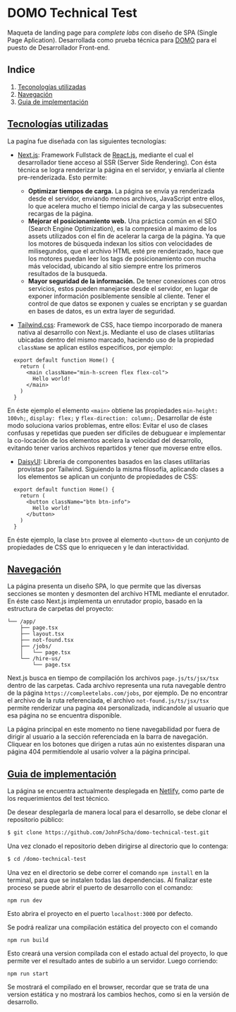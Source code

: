 # DOMO Technical Test
Maqueta de landing page para _complete labs_ con diseño de SPA (Single Page Aplication). Desarrollada como prueba técnica para [DOMO](https://www.domo.com.ar/) para el puesto de Desarrollador Front-end.

## Indice
1. [Teconologías utilizadas](#tecnologias)
2. [Navegación](#navegacion)
3. [Guia de implementación](#implementacion)

## [Tecnologías utilizadas](#tecnologías)
La pagína fue diseñada con las siguientes tecnologías:

- [Next.js](https://nextjs.org/): Framework Fullstack de [React.js](https://react.dev), mediante el cual el desarrollador tiene acceso al SSR (Server Side Rendering). Con ésta técnica se logra renderizar la página en el servidor, y enviarla al cliente pre-renderizada. Esto permite:
  - **Optimizar tiempos de carga.** La página se envía ya renderizada desde el servidor, enviando menos archivos, JavaScript entre ellos, lo que acelera mucho el tiempo inicial de carga y las subsecuentes recargas de la página.
  - **Mejorar el posicionamiento web.** Una práctica común en el SEO (Search Engine Optimization), es la compresión al maximo de los assets utilizados con el fin de acelerar la carga de la página. Ya que los motores de búsqueda indexan los sitios con velocidades de milisegundos, que el archivo HTML esté pre renderizado, hace que los motores puedan leer los tags de posicionamiento con mucha más velocidad, ubicando al sitio siempre entre los primeros resultados de la busqueda.
  - **Mayor seguridad de la información.** De tener conexiones con otros servicios, estos pueden manejarse desde el servidor, en lugar de exponer información posiblemente sensible al cliente. Tener el control de que datos se exponen y cuales se encriptan y se guardan en bases de datos, es un extra layer de seguridad.

- [Tailwind.css](https://tailwindcss.com): Framework de CSS, hace tiempo incorporado de manera nativa al desarrollo con Next.js. Mediante el uso de clases utilitarias ubicadas dentro del mismo marcado, haciendo uso de la propiedad `className` se aplican estilos especificos, por ejemplo:
```tsx
  export default function Home() {
    return (
      <main className="min-h-screen flex flex-col">
        Hello world!
      </main>
    )
  }
```
En éste ejemplo el elemento `<main>` obtiene las propiedades `min-height: 100vh;`, `display: flex;` y `flex-direction: column;`. Desarrollar de éste modo soluciona varios problemas, entre ellos: Evitar el uso de clases confusas y repetidas que pueden ser dificiles de debuguear e implementar la co-locación de los elementos acelera la velocidad del desarrollo, evitando tener varios archivos repartidos y tener que moverse entre ellos.

- [DaisyUI](https://daisyui.com): Libreria de componentes basados en las clases utilitarias provistas por Tailwind. Siguiendo la misma filosofía, aplicando clases a los elementos se aplican un conjunto de propiedades de CSS:
```tsx
  export default function Home() {
    return (
      <button className="btn btn-info">
        Hello world!
      </button>
    )
  }
```
En éste ejemplo, la clase `btn` provee al elemento `<button>` de un conjunto de propiedades de CSS que lo enriquecen y le dan interactividad.

## [Navegación](#navegación)
La página presenta un diseño SPA, lo que permite que las diversas secciones se monten y desmonten del archivo HTML mediante el enrutador. En éste caso Next.js implementa un enrutador propio, basado en la estructura de carpetas del proyecto:
```
└── /app/
    ├── page.tsx
    ├── layout.tsx
    ├── not-found.tsx
    ├── /jobs/
    │   └── page.tsx
    └── /hire-us/
        └── page.tsx
```
Next.js busca en tiempo de compilación los archivos `page.js/ts/jsx/tsx` dentro de las carpetas. Cada archivo representa una ruta navegable dentro de la página `https://compleetelabs.com/jobs`, por ejemplo. De no encontrar el archivo de la ruta referenciada, el archivo `not-found.js/ts/jsx/tsx` permite renderizar una pagina `404` personalizada, indicandole al usuario que esa página no se encuentra disponible.

La página principal en este momento no tiene navegabilidad por fuera de dirigir al usuario a la sección referenciada en la barra de navegación. Cliquear en los botones que dirigen a rutas aún no existentes disparan una página 404 permitiendole al usario volver a la página principal.

## [Guia de implementación](#implementacion)
La página se encuentra actualmente desplegada en [Netlify](https://compleetlabs.netlify.app), como parte de los requerimientos del test técnico.

De desear desplegarla de manera local para el desarrollo, se debe clonar el repositorio público:
```bash
$ git clone https://github.com/JohnFScha/domo-technical-test.git
```
Una vez clonado el repositorio deben dirigirse al directorio que lo contenga:
```bash
$ cd /domo-technical-test
```
Una vez en el directorio se debe correr el comando `npm install` en la terminal, para que se instalen todas las dependencias. Al finalizar este proceso se puede abrir el puerto de desarrollo con el comando:
```shell
npm run dev
``` 
Esto abrira el proyecto en el puerto `localhost:3000` por defecto.

Se podrá realizar una compilación estática del proyecto con el comando 
```shell 
npm run build
```
Esto creará una version compilada con el estado actual del proyecto, lo que permite ver el resultado antes de subirlo a un servidor. Luego corriendo:
```shell
npm run start
```
Se mostrará el compilado en el browser, recordar que se trata de una version estática y no mostrará los cambios hechos, como si en la versión de desarrollo.
